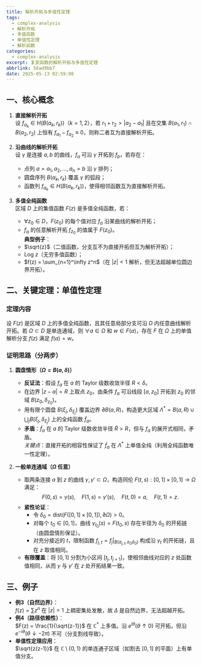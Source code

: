 ```yaml
---
title: 解析开拓与多值性定理
tags:
  - complex-analysis
  - 解析开拓
  - 多值函数
  - 单值性定理
  - 解析函数
categories:
  - complex-analysis
excerpt: 复变函数的解析开拓与多值性定理
abbrlink: 56ad9bb7
date: 2025-05-13 02:59:08
---
```


## **一、核心概念**
1. **直接解析开拓**  
   设 $f_{a_k} \in H(B(a_k, r_k))$（$k=1,2$），若 $r_1 + r_2 > |a_2 - a_1|$ 且在交集 $B(a_1, r_1) \cap B(a_2, r_2)$ 上恒有 $f_{a_1} - f_{a_2} \equiv 0$，则称二者互为直接解析开拓。

2. **沿曲线的解析开拓**  
   设 $\gamma$ 是连接 $a, b$ 的曲线，$f_a$ 可沿 $\gamma$ 开拓到 $f_b$，若存在：  
   - 点列 $a = a_1, a_2, \dots, a_n = b$ 沿 $\gamma$ 排列；  
   - 圆盘序列 $B(a_k, r_k)$ 覆盖 $\gamma$ 的弧段；  
   - 函数列 $f_{a_k} \in H(B(a_k, r_k))$，使得相邻函数互为直接解析开拓。

3. **多值全纯函数**  
   区域 $D$ 上的集值函数 $F(z)$ 是多值全纯函数，若：  
   - $\forall z_0 \in D$，$F(z_0)$ 的每个值对应 $f_a$ 沿某曲线的解析开拓；  
   - $f_a$ 的任意解析开拓 $f_{z_0}$ 的值属于 $F(z_0)$。  
   **典型例子**：  
   - $\sqrt{z}$（二值函数，分支互不为直接开拓但互为解析开拓）；  
   - $\text{Log } z$（无穷多值函数）；  
   - $f(z) = \sum_{n=1}^\infty z^n$（在 $|z|<1$ 解析，但无法超越单位圆边界开拓）。


## **二、关键定理：单值性定理**
### **定理内容**  
设 $F(z)$ 是区域 $D$ 上的多值全纯函数，且其任意局部分支可沿 $D$ 内任意曲线解析开拓。若 $\Omega \subset D$ 是单连通域，则 $\forall a \in \Omega$ 和 $w \in F(a)$，存在 $F$ 在 $\Omega$ 上的单值解析分支 $f(z)$ 满足 $f(a) = w$。

### **证明思路（分两步）**
1. **圆盘情形（$\Omega = B(a, \delta)$）**  
   - **反证法**：假设 $f_a$ 在 $a$ 的 Taylor 级数收敛半径 $R < \delta$。  
   - 在边界 $|z-a|=R$ 上取点 $z_0$，由条件 $f_a$ 可沿线段 $[a, z_0]$ 开拓到 $z_0$ 的邻域 $B(z_0, \delta_{z_0})$。  
   - 用有限个圆盘 $B(\xi_j, \delta_{\xi_j})$ 覆盖边界 $\partial B(a, R)$，构造更大区域 $\Lambda^* = B(a, R) \cup \bigcup_j B(\xi_j, \delta_{\xi_j})$ 上的全纯函数 $\widetilde{f}_a$。  
   - **矛盾**：$\widetilde{f}_a$ 在 $a$ 的 Taylor 级数收敛半径 $\tilde{R} > R$，但与 $f_a$ 的展开式相同，矛盾。  
   *关键点*：直接开拓的相容性保证了 $\widetilde{f}_a$ 在 $\Lambda^*$ 上单值全纯（利用全纯函数唯一性定理）。

2. **一般单连通域（$\Omega$ 任意）**  
   - 取两条连接 $a$ 到 $z$ 的曲线 $\gamma, \gamma' \subset \Omega$，构造同伦 $F(t,s): [0,1]\times[0,1] \to \Omega$ 满足：  
     $$
     F(0,s) = \gamma(s), \quad F(1,s) = \gamma'(s), \quad F(t,0) = a, \quad F(t,1) = z.
     $$  
   - **紧性论证**：  
     - 令 $\delta_0 = \text{dist}(F([0,1]\times[0,1]), \partial \Omega) > 0$。  
     - 对每个 $t_0 \in [0,1]$，曲线 $\gamma_{t_0}(s) = F(t_0, s)$ 存在半径为 $\delta_0$ 的开拓链（由圆盘情形保证）。  
     - 对充分接近的 $t$，限制函数 $f_{j,t} = f_j|_{B(a_{j,t}, \varepsilon_0 \delta_0)}$ 构成沿 $\gamma_t$ 的开拓链，且在 $z$ 取值相同。  
   - **有限覆盖**：将 $[0,1]$ 分割为小区间 $[t_j, t_{j+1}]$，使相邻曲线对应的 $z$ 处函数值相同，从而 $\gamma$ 与 $\gamma'$ 在 $z$ 处开拓结果一致。


## **三、例子**
- **例3（自然边界）**：  
  $f(z) = \sum z^n$ 在 $|z|=1$ 上稠密集处发散，故 $\Delta$ 是自然边界，无法超越开拓。  
- **例4（路径依赖性）**：  
  $F(z) = \frac{1}{\sqrt{z-1}}$ 在 $\mathbb{C}^*$ 上多值。沿 $e^{i\theta} (\theta \uparrow 0)$ 可开拓，但沿 $e^{-i\theta} (\theta \downarrow -2\pi)$ 不可（分支割线导致）。  
- **单值性定理应用**：  
  $\sqrt{z(z-1)}$ 在 $\mathbb{C} \setminus \{0,1\}$ 的单连通子区域（如割去 $[0,1]$ 的平面）上有单值分支。
